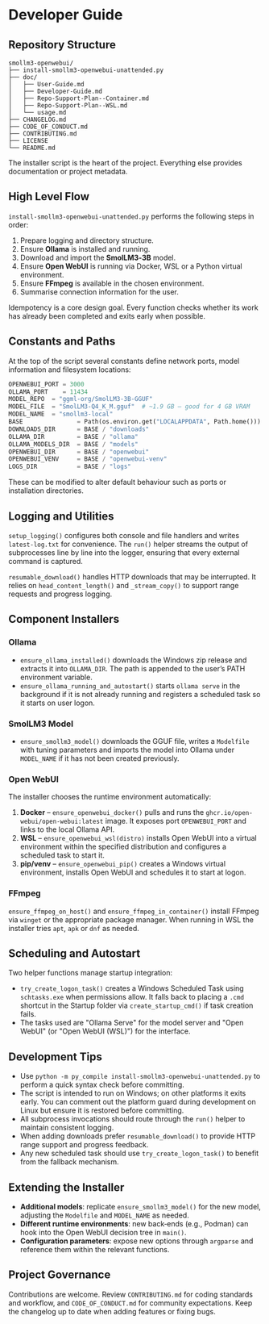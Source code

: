 # Developer Guide

## Repository Structure
```
smollm3-openwebui/
├── install-smollm3-openwebui-unattended.py
├── doc/
│   ├── User-Guide.md
│   ├── Developer-Guide.md
│   ├── Repo-Support-Plan--Container.md
│   ├── Repo-Support-Plan--WSL.md
│   └── usage.md
├── CHANGELOG.md
├── CODE_OF_CONDUCT.md
├── CONTRIBUTING.md
├── LICENSE
└── README.md
```

The installer script is the heart of the project.  Everything else provides documentation or project metadata.

## High Level Flow
`install-smollm3-openwebui-unattended.py` performs the following steps in order:
1. Prepare logging and directory structure.
2. Ensure **Ollama** is installed and running.
3. Download and import the **SmolLM3‑3B** model.
4. Ensure **Open WebUI** is running via Docker, WSL or a Python virtual environment.
5. Ensure **FFmpeg** is available in the chosen environment.
6. Summarise connection information for the user.

Idempotency is a core design goal.  Every function checks whether its work has already been completed and exits early when possible.

## Constants and Paths
At the top of the script several constants define network ports, model information and filesystem locations:
```python
OPENWEBUI_PORT = 3000
OLLAMA_PORT    = 11434
MODEL_REPO  = "ggml-org/SmolLM3-3B-GGUF"
MODEL_FILE  = "SmolLM3-Q4_K_M.gguf"  # ~1.9 GB — good for 4 GB VRAM
MODEL_NAME  = "smollm3-local"
BASE               = Path(os.environ.get("LOCALAPPDATA", Path.home())) / "smollm3_stack"
DOWNLOADS_DIR      = BASE / "downloads"
OLLAMA_DIR         = BASE / "ollama"
OLLAMA_MODELS_DIR  = BASE / "models"
OPENWEBUI_DIR      = BASE / "openwebui"
OPENWEBUI_VENV     = BASE / "openwebui-venv"
LOGS_DIR           = BASE / "logs"
```
These can be modified to alter default behaviour such as ports or installation directories.

## Logging and Utilities
`setup_logging()` configures both console and file handlers and writes `latest-log.txt` for convenience.  The `run()` helper streams the output of subprocesses line by line into the logger, ensuring that every external command is captured.

`resumable_download()` handles HTTP downloads that may be interrupted.  It relies on `head_content_length()` and `_stream_copy()` to support range requests and progress logging.

## Component Installers
### Ollama
- `ensure_ollama_installed()` downloads the Windows zip release and extracts it into `OLLAMA_DIR`.  The path is appended to the user’s PATH environment variable.
- `ensure_ollama_running_and_autostart()` starts `ollama serve` in the background if it is not already running and registers a scheduled task so it starts on user logon.

### SmolLM3 Model
- `ensure_smollm3_model()` downloads the GGUF file, writes a `Modelfile` with tuning parameters and imports the model into Ollama under `MODEL_NAME` if it has not been created previously.

### Open WebUI
The installer chooses the runtime environment automatically:
1. **Docker** – `ensure_openwebui_docker()` pulls and runs the `ghcr.io/open-webui/open-webui:latest` image.  It exposes port `OPENWEBUI_PORT` and links to the local Ollama API.
2. **WSL** – `ensure_openwebui_wsl(distro)` installs Open WebUI into a virtual environment within the specified distribution and configures a scheduled task to start it.
3. **pip/venv** – `ensure_openwebui_pip()` creates a Windows virtual environment, installs Open WebUI and schedules it to start at logon.

### FFmpeg
`ensure_ffmpeg_on_host()` and `ensure_ffmpeg_in_container()` install FFmpeg via `winget` or the appropriate package manager.  When running in WSL the installer tries `apt`, `apk` or `dnf` as needed.

## Scheduling and Autostart
Two helper functions manage startup integration:
- `try_create_logon_task()` creates a Windows Scheduled Task using `schtasks.exe` when permissions allow.  It falls back to placing a `.cmd` shortcut in the Startup folder via `create_startup_cmd()` if task creation fails.
- The tasks used are "Ollama Serve" for the model server and "Open WebUI" (or "Open WebUI (WSL)") for the interface.

## Development Tips
- Use `python -m py_compile install-smollm3-openwebui-unattended.py` to perform a quick syntax check before committing.
- The script is intended to run on Windows; on other platforms it exits early.  You can comment out the platform guard during development on Linux but ensure it is restored before committing.
- All subprocess invocations should route through the `run()` helper to maintain consistent logging.
- When adding downloads prefer `resumable_download()` to provide HTTP range support and progress feedback.
- Any new scheduled task should use `try_create_logon_task()` to benefit from the fallback mechanism.

## Extending the Installer
- **Additional models**: replicate `ensure_smollm3_model()` for the new model, adjusting the `Modelfile` and `MODEL_NAME` as needed.
- **Different runtime environments**: new back‑ends (e.g., Podman) can hook into the Open WebUI decision tree in `main()`.
- **Configuration parameters**: expose new options through `argparse` and reference them within the relevant functions.

## Project Governance
Contributions are welcome.  Review `CONTRIBUTING.md` for coding standards and workflow, and `CODE_OF_CONDUCT.md` for community expectations.  Keep the changelog up to date when adding features or fixing bugs.

